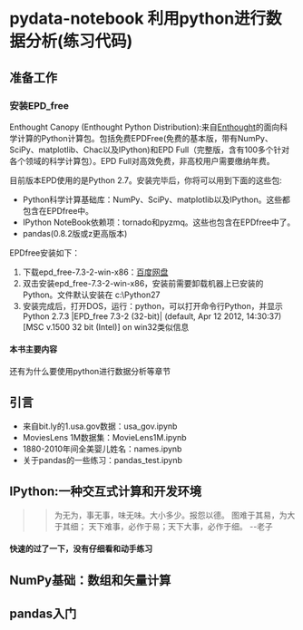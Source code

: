 # pydata-notebook 利用python进行数据分析(练习代码)

## 准备工作
### 安装EPD_free
Enthought Canopy (Enthought Python Distribution):来自[Enthought](https://www.enthought.com/products/epd/)的面向科学计算的Python计算包。包括免费EPDFree(免费的基本版，带有NumPy、SciPy、matplotlib、Chac以及IPython)和EPD Full（完整版，含有100多个针对各个领域的科学计算包）。EPD Full对高效免费，非高校用户需要缴纳年费。

目前版本EPD使用的是Python 2.7。安装完毕后，你将可以用到下面的这些包:
* Python科学计算基础库：NumPy、SciPy、matplotlib以及IPython。这些都包含在EPDfree中。
* IPython NoteBook依赖项：tornado和pyzmq。这些也包含在EPDfree中了。
* pandas(0.8.2版或z更高版本)

EPDfree安装如下：

1. 下载epd_free-7.3-2-win-x86：[百度网盘](https://pan.baidu.com/s/1hrLDVpi)
1. 双击安装epd_free-7.3-2-win-x86，安装前需要卸载机器上已安装的Python。文件默认安装在 c:\Python27
1. 安装完成后，打开DOS，运行：python，可以打开命令行Python，并显示Python 2.7.3 |EPD_free 7.3-2 (32-bit)| (default, Apr 12 2012, 14:30:37) [MSC v.1500 32 bit (Intel)] on win32类似信息

#### 本书主要内容
还有为什么要使用python进行数据分析等章节

## 引言
* 来自bit.ly的1.usa.gov数据：usa_gov.ipynb
* MoviesLens 1M数据集：MovieLens1M.ipynb
* 1880-2010年间全美婴儿姓名：names.ipynb
* 关于pandas的一些练习：pandas_test.ipynb

## IPython:一种交互式计算和开发环境

>>为无为，事无事，味无味。大小多少。报怨以德。
>>图难于其易，为大于其细；
>>天下难事，必作于易；天下大事，必作于细。
>>--老子

#### 快速的过了一下，没有仔细看和动手练习

## NumPy基础：数组和矢量计算
## pandas入门

